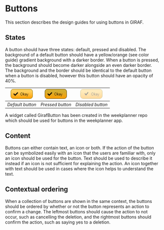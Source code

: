 # Buttons

This section describes the design guides for using buttons in GIRAF.

## States

A button should have three states: default, pressed and disabled.
The background of a default button should have a yellow/orange (see color guide)
gradient background with a darker border. When a button is pressed, the background
should become darker alongside an even darker border. The background and the border
should be identical to the default button when a button is disabled, however this
button should have an opacity of 40%.

| ![ButtonDefault](images/ButtonDefault.png) | ![ButtonPressed](images/ButtonPressed.png "ButtonPressed") | ![ButtonDisabled](images/ButtonDisabled.png "ButtonDisabled") |
|:--:| :--: | :--: |
| *Default button* | *Pressed button* | *Disabled button* |

A widget called GirafButton has been created in the weekplanner repo which should
be used for buttons in the weekplanner app.

## Content

Buttons can either contain text, an icon or both.
If the action of the button can be symbolized easily with an icon that the users
are familiar with, only an icon should be used for the button.
Text should be used to describe it instead if an icon is not sufficient for explaining
the action. An icon together with text should be used in cases where the icon helps
to understand the text.

## Contextual ordering

When a collection of buttons are shown in the same context, the buttons should be
ordered by whether or not the button represents an action to confirm a change.
The leftmost buttons should cause the action to not occur, such as cancelling the
deletion, and the rightmost buttons should confirm the action, such as saying yes
to a deletion.
